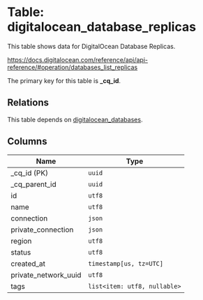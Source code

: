 # Table: digitalocean_database_replicas

This table shows data for DigitalOcean Database Replicas.

https://docs.digitalocean.com/reference/api/api-reference/#operation/databases_list_replicas

The primary key for this table is **_cq_id**.

## Relations

This table depends on [digitalocean_databases](digitalocean_databases.md).

## Columns

| Name          | Type          |
| ------------- | ------------- |
|_cq_id (PK)|`uuid`|
|_cq_parent_id|`uuid`|
|id|`utf8`|
|name|`utf8`|
|connection|`json`|
|private_connection|`json`|
|region|`utf8`|
|status|`utf8`|
|created_at|`timestamp[us, tz=UTC]`|
|private_network_uuid|`utf8`|
|tags|`list<item: utf8, nullable>`|